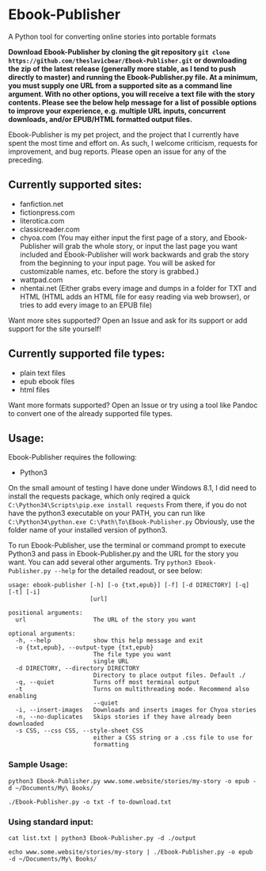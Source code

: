 # Ebook-Publisher
A Python tool for converting online stories into portable formats

**Download Ebook-Publisher by cloning the git repository `git clone https://github.com/theslavicbear/Ebook-Publisher.git` or downloading the zip of the latest release (generally more stable, as I tend to push directly to master) and running the Ebook-Publisher.py file. At a minimum, you must supply one URL from a supported site as a command line argument. With no other options, you will receive a text file with the story contents. Please see the below help message for a list of possible options to improve your experience, e.g. multiple URL inputs, concurrent downloads, and/or EPUB/HTML formatted output files.**

Ebook-Publisher is my pet project, and the project that I currently have spent the most time and effort on. As such, I welcome criticism, requests for improvement, and bug reports. Please open an issue for any of the preceding.

## Currently supported sites:
* fanfiction.net
* fictionpress.com
* literotica.com
* classicreader.com
* chyoa.com (You may either input the first page of a story, and Ebook-Publisher will grab the whole story, or input the last page you want included and Ebook-Publisher will work backwards and grab the story from the beginning to your input page. You will be asked for customizable names, etc. before the story is grabbed.)
* wattpad.com
* nhentai.net (Either grabs every image and dumps in a folder for TXT and HTML (HTML adds an HTML file for easy reading via web browser), or tries to add every image to an EPUB file)

Want more sites supported? Open an Issue and ask for its support or add support for the site yourself! 

  
## Currently supported file types:
* plain text files
* epub ebook files
* html files
  
Want more formats supported? Open an Issue or try using a tool like Pandoc to convert one of the already supported file types.
 
## Usage:

Ebook-Publisher requires the following:
* Python3

On the small amount of testing I have done under Windows 8.1, I did need to install the requests package, which only reqired a quick `C:\Python34\Scripts\pip.exe install requests` From there, if you do not have the python3 executable on your PATH, you can run like `C:\Python34\python.exe C:\Path\To\Ebook-Publisher.py` Obviously, use the folder name of your installed version of python3. 

To run Ebook-Publisher, use the terminal or command prompt to execute Python3 and pass in Ebook-Publisher.py and the URL for the story you want. You can add several other arguments. Try `python3 Ebook-Publisher.py --help` for the detailed readout, or see below:

```
usage: ebook-publisher [-h] [-o {txt,epub}] [-f] [-d DIRECTORY] [-q] [-t] [-i]
                       [url]

positional arguments:
  url                   The URL of the story you want

optional arguments:
  -h, --help            show this help message and exit
  -o {txt,epub}, --output-type {txt,epub}
                        The file type you want
                        single URL
  -d DIRECTORY, --directory DIRECTORY
                        Directory to place output files. Default ./
  -q, --quiet           Turns off most terminal output
  -t                    Turns on multithreading mode. Recommend also enabling
                        --quiet
  -i, --insert-images   Downloads and inserts images for Chyoa stories
  -n, --no-duplicates   Skips stories if they have already been downloaded
  -s CSS, --css CSS, --style-sheet CSS
                        either a CSS string or a .css file to use for
                        formatting

```  

                        
### Sample Usage:

`python3 Ebook-Publisher.py www.some.website/stories/my-story -o epub -d ~/Documents/My\ Books/`

`./Ebook-Publisher.py -o txt -f to-download.txt`

### Using standard input:

`cat list.txt | python3 Ebook-Publisher.py -d ./output`

`echo www.some.website/stories/my-story | ./Ebook-Publisher.py -o epub -d ~/Documents/My\ Books/`
